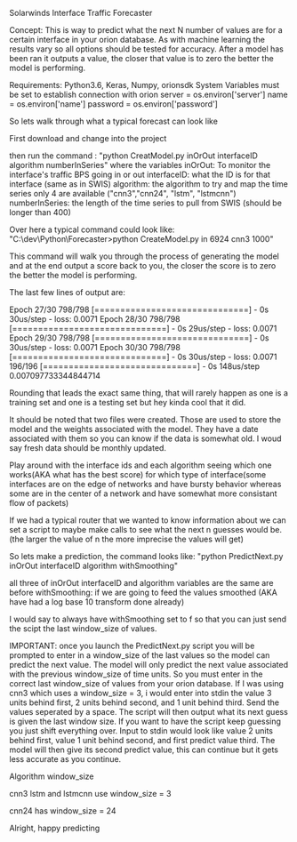 Solarwinds Interface Traffic Forecaster 

Concept: This is way to predict what the next N number of values are for a certain interface in your orion database. As with machine learning the results vary so all options should be tested for accuracy. After a model has been ran it outputs a value, the closer that value is to zero the better the model is performing.

Requirements: Python3.6, Keras, Numpy, orionsdk
System Variables must be set to establish connection with orion 
server = os.environ['server']
name = os.environ['name']
password = os.environ['password']

So lets walk through what a typical forecast can look like

First download and change into the project 

then run the command :
"python CreatModel.py inOrOut interfaceID algorithm numberInSeries"
where the variables
inOrOut: To monitor the  interface's traffic BPS going in or out 
interfaceID: what the ID is for that interface (same as in SWIS)
algorithm: the algorithm to try and map the time series only 4 are available ("cnn3","cnn24", "lstm", "lstmcnn")
numberInSeries: the length of the time series to pull from SWIS (should be longer than 400)

Over here a typical command could look like: 
"C:\dev\Python\Forecaster>python CreateModel.py in 6924 cnn3 1000"

This command will walk you through the process of generating the model and at the end output a score back to you, the closer the score is to zero the better the model is performing. 

The last few lines of output are:


Epoch 27/30
798/798 [==============================] - 0s 30us/step - loss: 0.0071
Epoch 28/30
798/798 [==============================] - 0s 29us/step - loss: 0.0071
Epoch 29/30
798/798 [==============================] - 0s 30us/step - loss: 0.0071
Epoch 30/30
798/798 [==============================] - 0s 30us/step - loss: 0.0071
196/196 [==============================] - 0s 148us/step
0.007097733344844714

Rounding that leads the exact same thing, that will rarely happen as one is a training set and one is a testing set but hey kinda cool that it did. 

It should be noted that two files were created. 
Those are used to store the model and the weights associated with the model. 
They have a date associated with them so you can know if the data is somewhat old. I woud say fresh data should be monthly updated. 

Play around with the interface ids and each algorithm seeing which one works(AKA what has the best score) for which type of interface(some interfaces are on the edge of networks and have bursty behavior whereas some are in the center of a network and have somewhat more consistant flow of packets)

If we had a typical router that we wanted to know information about we can set a script to maybe make calls to see what the next n guesses would be. (the larger the value of n the more imprecise the values will get)

So lets make a prediction, the command looks like:
"python PredictNext.py inOrOut interfaceID algorithm withSmoothing"

all three of inOrOut interfaceID and algorithm variables are the same are before 
withSmoothing: if we are going to feed the values smoothed (AKA have had a log base 10 transform done already)

I would say to always have withSmoothing set to f so that you can just send the scipt the last window_size of values. 

IMPORTANT: once you launch the PredictNext.py script you will be prompted to enter in a window_size of the last values so the model can predict the next value. The model will only predict the next value associated with the previous window_size of time units. So you must enter in the correct last window_size of values from your orion database. If I was using cnn3 which uses a window_size = 3, i would enter into stdin the value 3 units behind first, 2 units behind second, and 1 unit behind third. Send the values seperated by a space. The script will then output what its next guess is given the last window size. If you want to have the script keep guessing you just shift everything over. Input to stdin would look like value 2 units behind first, value 1 unit behind second, and first predict value third. The model will then give its second predict value, this can continue but it gets less accurate as you continue. 

Algorithm window_size 

cnn3 lstm and lstmcnn use window_size = 3

cnn24 has window_size = 24



Alright, happy predicting 